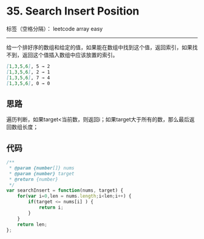﻿# 35. Search Insert Position

标签（空格分隔）： leetcode array easy

---

给一个排好序的数组和给定的值，如果能在数组中找到这个值，返回索引，如果找不到，返回这个值插入数组中应该放置的索引。

```md
[1,3,5,6], 5 → 2
[1,3,5,6], 2 → 1
[1,3,5,6], 7 → 4
[1,3,5,6], 0 → 0
```

## 思路
遍历判断，如果target<当前数，则返回i；如果target大于所有的数，那么最后返回数组长度；

## 代码
```js
/**
 * @param {number[]} nums
 * @param {number} target
 * @return {number}
 */
var searchInsert = function(nums, target) {
    for(var i=0,len = nums.length;i<len;i++) {
        if(target <= nums[i] ) {
            return i;
        }
    }
    return len;
};
```

